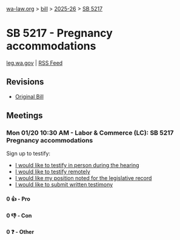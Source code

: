 [wa-law.org](/) > [bill](/bill/) > [2025-26](/bill/2025-26/) > [SB 5217](/bill/2025-26/sb/5217/)

# SB 5217 - Pregnancy accommodations
[leg.wa.gov](https://app.leg.wa.gov/billsummary?BillNumber=5217&Year=2025&Initiative=false) | [RSS Feed](./rss.xml)

## Revisions
* [Original Bill](1/)

## Meetings
### Mon 01/20 10:30 AM - Labor & Commerce (LC): SB 5217 Pregnancy accommodations
Sign up to testify:
* [I would like to testify in person during the hearing](https://app.leg.wa.gov/csi/Testifier/Add?chamber=House&mId=32438&aId=161574&caId=24778&tId=1)
* [I would like to testify remotely](https://app.leg.wa.gov/csi/Testifier/Add?chamber=House&mId=32438&aId=161574&caId=24778&tId=2)
* [I would like my position noted for the legislative record](https://app.leg.wa.gov/csi/Testifier/Add?chamber=House&mId=32438&aId=161574&caId=24778&tId=3)
* [I would like to submit written testimony](https://app.leg.wa.gov/csi/Testifier/Add?chamber=House&mId=32438&aId=161574&caId=24778&tId=4)

#### 0 👍 - Pro

#### 0 👎 - Con

#### 0 ❓ - Other

